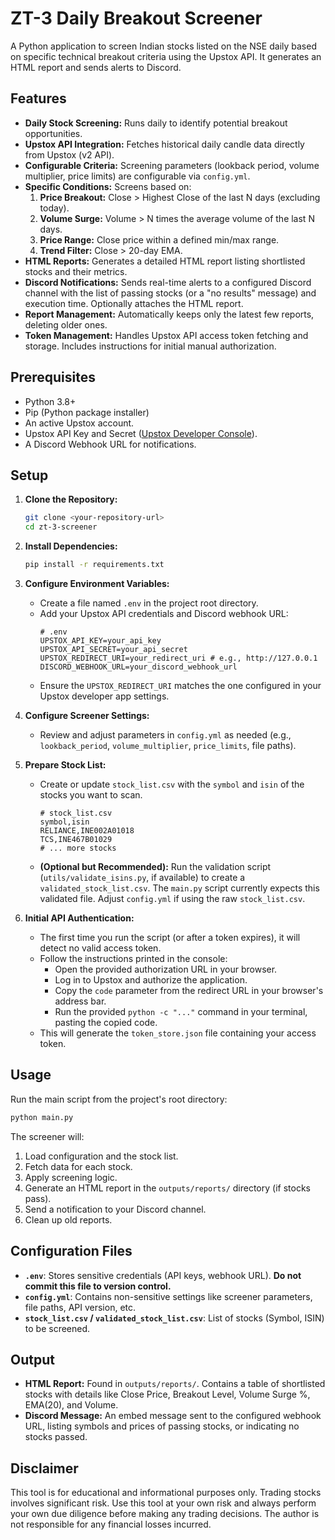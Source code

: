 # ZT-3 Daily Breakout Screener

A Python application to screen Indian stocks listed on the NSE daily based on specific technical breakout criteria using the Upstox API. It generates an HTML report and sends alerts to Discord.

## Features

- **Daily Stock Screening:** Runs daily to identify potential breakout opportunities.
- **Upstox API Integration:** Fetches historical daily candle data directly from Upstox (v2 API).
- **Configurable Criteria:** Screening parameters (lookback period, volume multiplier, price limits) are configurable via `config.yml`.
- **Specific Conditions:** Screens based on:
  1.  **Price Breakout:** Close > Highest Close of the last N days (excluding today).
  2.  **Volume Surge:** Volume > N times the average volume of the last N days.
  3.  **Price Range:** Close price within a defined min/max range.
  4.  **Trend Filter:** Close > 20-day EMA.
- **HTML Reports:** Generates a detailed HTML report listing shortlisted stocks and their metrics.
- **Discord Notifications:** Sends real-time alerts to a configured Discord channel with the list of passing stocks (or a "no results" message) and execution time. Optionally attaches the HTML report.
- **Report Management:** Automatically keeps only the latest few reports, deleting older ones.
- **Token Management:** Handles Upstox API access token fetching and storage. Includes instructions for initial manual authorization.

## Prerequisites

- Python 3.8+
- Pip (Python package installer)
- An active Upstox account.
- Upstox API Key and Secret ([Upstox Developer Console](https://developer.upstox.com/)).
- A Discord Webhook URL for notifications.

## Setup

1.  **Clone the Repository:**

    ```bash
    git clone <your-repository-url>
    cd zt-3-screener
    ```

2.  **Install Dependencies:**

    ```bash
    pip install -r requirements.txt
    ```

3.  **Configure Environment Variables:**

    - Create a file named `.env` in the project root directory.
    - Add your Upstox API credentials and Discord webhook URL:
      ```dotenv
      # .env
      UPSTOX_API_KEY=your_api_key
      UPSTOX_API_SECRET=your_api_secret
      UPSTOX_REDIRECT_URI=your_redirect_uri # e.g., http://127.0.0.1
      DISCORD_WEBHOOK_URL=your_discord_webhook_url
      ```
    - Ensure the `UPSTOX_REDIRECT_URI` matches the one configured in your Upstox developer app settings.

4.  **Configure Screener Settings:**

    - Review and adjust parameters in `config.yml` as needed (e.g., `lookback_period`, `volume_multiplier`, `price_limits`, file paths).

5.  **Prepare Stock List:**

    - Create or update `stock_list.csv` with the `symbol` and `isin` of the stocks you want to scan.
      ```csv
      # stock_list.csv
      symbol,isin
      RELIANCE,INE002A01018
      TCS,INE467B01029
      # ... more stocks
      ```
    - **(Optional but Recommended):** Run the validation script (`utils/validate_isins.py`, if available) to create a `validated_stock_list.csv`. The `main.py` script currently expects this validated file. Adjust `config.yml` if using the raw `stock_list.csv`.

6.  **Initial API Authentication:**
    - The first time you run the script (or after a token expires), it will detect no valid access token.
    - Follow the instructions printed in the console:
      - Open the provided authorization URL in your browser.
      - Log in to Upstox and authorize the application.
      - Copy the `code` parameter from the redirect URL in your browser's address bar.
      - Run the provided `python -c "..."` command in your terminal, pasting the copied code.
    - This will generate the `token_store.json` file containing your access token.

## Usage

Run the main script from the project's root directory:

```bash
python main.py
```

The screener will:

1.  Load configuration and the stock list.
2.  Fetch data for each stock.
3.  Apply screening logic.
4.  Generate an HTML report in the `outputs/reports/` directory (if stocks pass).
5.  Send a notification to your Discord channel.
6.  Clean up old reports.

## Configuration Files

- **`.env`**: Stores sensitive credentials (API keys, webhook URL). **Do not commit this file to version control.**
- **`config.yml`**: Contains non-sensitive settings like screener parameters, file paths, API version, etc.
- **`stock_list.csv` / `validated_stock_list.csv`**: List of stocks (Symbol, ISIN) to be screened.

## Output

- **HTML Report:** Found in `outputs/reports/`. Contains a table of shortlisted stocks with details like Close Price, Breakout Level, Volume Surge %, EMA(20), and Volume.
- **Discord Message:** An embed message sent to the configured webhook URL, listing symbols and prices of passing stocks, or indicating no stocks passed.

## Disclaimer

This tool is for educational and informational purposes only. Trading stocks involves significant risk. Use this tool at your own risk and always perform your own due diligence before making any trading decisions. The author is not responsible for any financial losses incurred.
